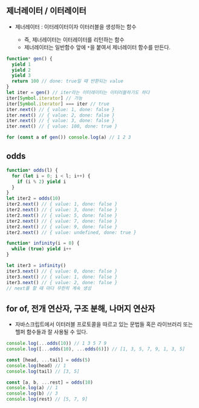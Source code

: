 ## 제너레이터 / 이터레이터

- 제너레이터 : 이터레이터이자 이터러블을 생성하는 함수

  - 즉, 제너레이터는 이터레이터를 리턴하는 함수
  - 제너레이터는 일반함수 앞에 `*`을 붙여서 제너레이터 함수를 만든다.

```js
function* gen() {
  yield 1
  yield 2
  yield 3
  return 100 // done: true일 때 반환되는 value
}
let iter = gen() // iter라는 이터레이터는 이터러블하기도 하다
iter[Symbol.iterator] // 가능
iter[Symbol.iterator] === iter // true
iter.next() // { value: 1, done: false }
iter.next() // { value: 2, done: false }
iter.next() // { value: 3, done: false }
iter.next() // { value: 100, done: true }

for (const a of gen()) console.log(a) // 1 2 3
```

## odds

```js
function* odds(l) {
  for (let i = 0; i < l; i++) {
    if (i % 2) yield i
  }
}
let iter2 = odds(10)
iter2.next() // { value: 1, done: false }
iter2.next() // { value: 3, done: false }
iter2.next() // { value: 5, done: false }
iter2.next() // { value: 7, done: false }
iter2.next() // { value: 9, done: false }
iter2.next() // { value: undefined, done: true }
```

```js
function* infinity(i = 0) {
  while (true) yield i++
}

let iter3 = infinity()
iter3.next() // { value: 0, done: false }
iter3.next() // { value: 1, done: false }
iter3.next() // { value: 2, done: false }
// next를 할 때 마다 무한히 계속 생성
```

## for of, 전개 연산자, 구조 분해, 나머지 연산자

- 자바스크립트에서 이터러블 프로토콜을 따르고 있는 문법들 혹은 라이브러리 또는 헬퍼 함수들과 잘 사용될 수 있다.

```js
console.log(...odds(10)) // 1 3 5 7 9
console.log([...odds(10), ...odds(6)]) // [1, 3, 5, 7, 9, 1, 3, 5]

const [head, ...tail] = odds(5)
console.log(head) // 1
console.log(tail) // [3, 5]

const [a, b, ...rest] = odds(10)
console.log(a) // 1
console.log(b) // 3
console.log(rest) // [5, 7, 9]
```
